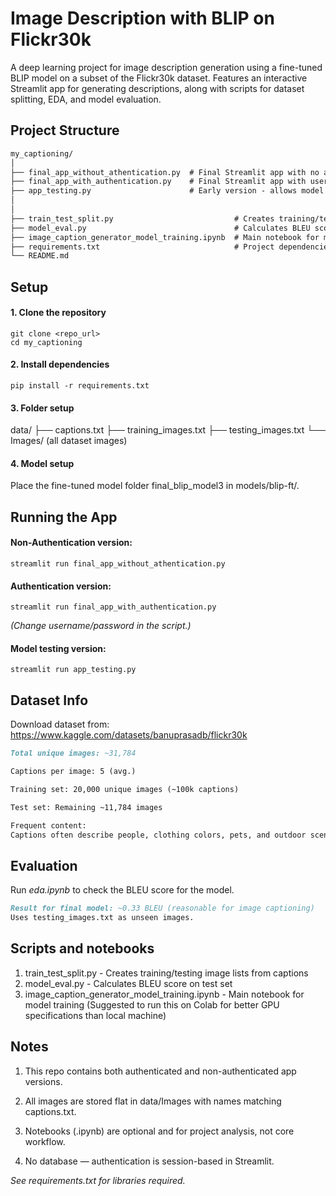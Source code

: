 # Image Description with BLIP on Flickr30k
A deep learning project for image description generation using a fine-tuned BLIP model on a subset of the Flickr30k dataset.
Features an interactive Streamlit app for generating descriptions, along with scripts for dataset splitting, EDA, and model evaluation.

## Project Structure
```markdown
my_captioning/
│
├── final_app_without_athentication.py  # Final Streamlit app with no authentication - for Streamlit Cloud
├── final_app_with_authentication.py    # Final Streamlit app with username/password
├── app_testing.py                      # Early version - allows model switching from UI
│
│
├── train_test_split.py                           # Creates training/testing image lists from captions
├── model_eval.py                                 # Calculates BLEU score on test set
├── image_caption_generator_model_training.ipynb  # Main notebook for model training
├── requirements.txt                              # Project dependencies
└── README.md               
```       

## Setup

#### 1. Clone the repository
```terminal
git clone <repo_url>
cd my_captioning
```

#### 2. Install dependencies
```terminal
pip install -r requirements.txt
```

#### 3. Folder setup
data/
├── captions.txt
├── training_images.txt
├── testing_images.txt
└── Images/ (all dataset images)

#### 4. Model setup
Place the fine-tuned model folder final_blip_model3 in models/blip-ft/.

## Running the App

#### Non-Authentication version:
```terminal
streamlit run final_app_without_athentication.py
```

#### Authentication version:
```terminal
streamlit run final_app_with_authentication.py 
```
*(Change username/password in the script.)*

#### Model testing version:
```terminal
streamlit run app_testing.py 
```

## Dataset Info

Download dataset from: https://www.kaggle.com/datasets/banuprasadb/flickr30k

```markdown
Total unique images: ~31,784

Captions per image: 5 (avg.)

Training set: 20,000 unique images (~100k captions)

Test set: Remaining ~11,784 images

Frequent content:
Captions often describe people, clothing colors, pets, and outdoor scenes.
```

## Evaluation

Run *eda.ipynb* to check the BLEU score for the model.

```markdown
Result for final model: ~0.33 BLEU (reasonable for image captioning)
Uses testing_images.txt as unseen images.
```

## Scripts and notebooks
1. train_test_split.py - Creates training/testing image lists from captions
2. model_eval.py - Calculates BLEU score on test set
3. image_caption_generator_model_training.ipynb - Main notebook for model training (Suggested to run this on Colab for better GPU specifications than local machine)

## Notes
1. This repo contains both authenticated and non-authenticated app versions.

2. All images are stored flat in data/Images with names matching captions.txt.

3. Notebooks (.ipynb) are optional and for project analysis, not core workflow.

4. No database — authentication is session-based in Streamlit.

*See requirements.txt for libraries required.*
